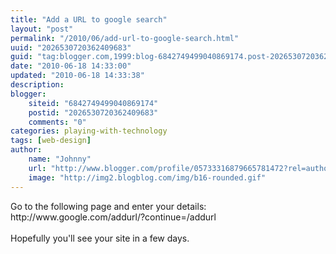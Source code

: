 ```yaml
---
title: "Add a URL to google search"
layout: "post"
permalink: "/2010/06/add-url-to-google-search.html"
uuid: "2026530720362409683"
guid: "tag:blogger.com,1999:blog-6842749499040869174.post-2026530720362409683"
date: "2010-06-18 14:33:00"
updated: "2010-06-18 14:33:38"
description: 
blogger:
    siteid: "6842749499040869174"
    postid: "2026530720362409683"
    comments: "0"
categories: playing-with-technology
tags: [web-design]
author: 
    name: "Johnny"
    url: "http://www.blogger.com/profile/05733316879665781472?rel=author"
    image: "http://img2.blogblog.com/img/b16-rounded.gif"
---
```


<div class="css-full-post-content js-full-post-content">
Go to the following page and enter your details:<br />http://www.google.com/addurl/?continue=/addurl<br /><br />Hopefully you'll see your site in a few days.
</div>

<linebreak>
